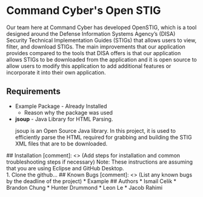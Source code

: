 # Command Cyber's Open STIG
Our team here at Command Cyber has developed OpenSTIG, which is a tool designed around the Defense Information Systems Agency’s (DISA) Security Technical Implementation Guides (STIGs) that allows users to view, filter, and download STIGs. The main improvements that our application provides compared to the tools that DISA offers is that our application allows STIGs to be downloaded from the application and it is open source to allow users to modify this application to add additional features or incorporate it into their own application.
## Requirements
[comment]: <> (List any of the external requirements, if it needs to be installed, and why they are used)
* Example Package - Already Installed
  * Reason why the package was used
* <b>jsoup</b> - Java Library for HTML Parsing.
<ol>jsoup is an Open Source Java library. In this project, it is used to efficiently parse the HTML required for grabbing and building the STIG XML files that are to be downloaded.</ol>
## Installation 
[comment]: <> (Add steps for installation and common troubleshooting steps if necessary)
Note: These instructions are assuming that you are using Eclipse and GitHub Desktop.<br>
1. Clone the github...
## Known Bugs
[comment]: <> (List any known bugs by the deadline of the project)
* Example
## Authors
* Ismail Celik
* Brandon Chung
* Hunter Drummond
* Leon Le
* Jacob Rahimi
